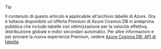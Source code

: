 > [!TIP]
> Il contenuto di questo articolo è applicabile all'archivio tabelle di Azure. Ora è tuttavia disponibile un'offerta Premium di Azure Cosmos DB in anteprima pubblica che include tabelle con ottimizzazione per la velocità effettiva, distribuzione globale e indici secondari automatici. Per altre informazioni e per provare la nuova esperienza Premium, vedere [Azure Cosmos DB: API di tabella](https://aka.ms/premiumtables).
>
